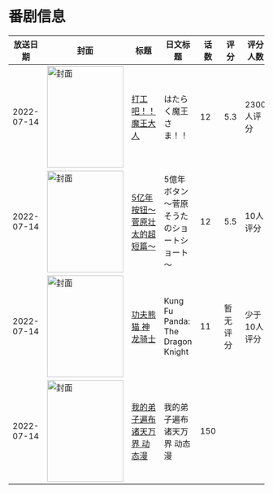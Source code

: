 # 番剧信息

|放送日期|封面|标题|日文标题|话数|评分|评分人数|
|---|---|---|---|---|---|---|
|2022-07-14|<img src="//lain.bgm.tv/pic/cover/c/f7/11/330057_wMWZn.jpg" alt="封面" style="width:150px;height:200px;object-fit:cover;">|[打工吧！！魔王大人](https://bangumi.tv/subject/330057)|はたらく魔王さま！！|12|5.3|2300人评分|
|2022-07-14|<img src="//lain.bgm.tv/pic/cover/c/26/0a/387818_jWmj7.jpg" alt="封面" style="width:150px;height:200px;object-fit:cover;">|[5亿年按钮～菅原壮太的超短篇～](https://bangumi.tv/subject/387818)|5億年ボタン～菅原そうたのショートショート～|12|5.5|10人评分|
|2022-07-14|<img src="//lain.bgm.tv/pic/cover/c/08/a0/388088_VV1vN.jpg" alt="封面" style="width:150px;height:200px;object-fit:cover;">|[功夫熊猫 神龙骑士](https://bangumi.tv/subject/388088)|Kung Fu Panda: The Dragon Knight|11|暂无评分|少于10人评分|
|2022-07-14|<img src="//lain.bgm.tv/pic/cover/c/67/be/516662_3x8i8.jpg" alt="封面" style="width:150px;height:200px;object-fit:cover;">|[我的弟子遍布诸天万界 动态漫](https://bangumi.tv/subject/516662)|我的弟子遍布诸天万界 动态漫|150|||
